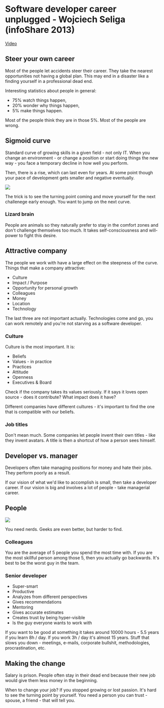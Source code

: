 # Software developer career unplugged - Wojciech Seliga (infoShare 2013)

[Video](http://www.youtube.com/watch?v=__zVg_g-Gos)

## Steer your own career
Most of the people let accidents steer their career. They take the nearest opportunities not having a global plan. This may end in a disaster like a finding yourself in a professional dead end. 

Interesting statistics about people in general:

 * 75% watch things happen,
 * 20% wonder why things happen,
 * 5% make things happen.

Most of the people think they are in those 5%. Most of the people are wrong.

## Sigmoid curve
Standard curve of growing skills in a given field - not only IT. When you change an environment - or change a position or start doing things the new way - you face a temporary decline in how well you perform.

Then, there is a rise, which can last even for years. At some point though your pace of development gets smaller and negative eventually.

![](http://www.getunstuckblog.com/wp-content/uploads/2011/06/Sigmoid-Curve_web3-300x254.jpg)

The trick is to see the turning point coming and move yourself for the next challenege early enough. You want to jump on the next curve.

### Lizard brain
People are animals so they naturally prefer to stay in the comfort zones and don't challenge themselves too much. It takes self-consciousness and will-power to fight this desire.

## Attractive company
The people we work with have a large effect on the steepness of the curve. Things that make a company attractive:

 * Culture
 * Impact / Purpose
 * Opportunity for personal growth
 * Colleagues
 * Money
 * Location
 * Technology

The last three are not important actually. Technologies come and go, you can work remotely and you're not starving as a software developer.

### Culture
Culture is the most important. It is:

 * Beliefs
 * Values - in practice
 * Practices
 * Attitude
 * Openness
 * Executives & Board

Check if the company takes its values seriously. If it says it loves open source - does it contribute? What impact does it have?

Different companies have different cultures - it's important to find the one that is compatible with our beliefs.

### Job titles
Don't mean much. Some companies let people invent their own titles - like they invent avatars. A title is then a shortcut of how a person sees himself.

## Developer vs. manager
Developers often take managing positions for money and hate their jobs. They perform poorly as a result.

If our vision of what we'd like to accomplish is small, then take a developer career. If our vision is big and involves a lot of people - take managerial career.

## People

![](http://i192.photobucket.com/albums/z167/Great_WhiteSnark/Nerd_Dork_Geek_Venn_Diagram.jpg)

You need nerds. Geeks are even better, but harder to find.

### Colleagues
You are the average of 5 people you spend the most time with. If you are the most skillful person among those 5, then you actually go backwards. It's best to be the worst guy in the team.

### Senior developer
 * Super-smart
 * Productive
 * Analyzes from different perspectives
 * Gives recommendations
 * Mentoring
 * Gives accurate estimates
 * Creates trust by being hyper-visible
 * Is the guy everyone wants to work with

If you want to be good at something it takes around 10000 hours - 5.5 years if you learn 8h / day. If you work 3h / day it's almost 15 years. Stuff that slows you down - meetings, e-mails, corporate bullshit, methodologies, procrastination, etc.

## Making the change
Salary is prison. People often stay in their dead end because their new job would give them less money in the beginning.

When to change your job? If you stopped growing or lost passion. It's hard to see the turning point by yourself. You need a person you can trust - spouse, a friend - that will tell you.
